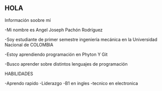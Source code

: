 ## HOLA

 Información soobre mí

-Mi nombre es Angel Joseph Pachón Rodríguez

-Soy estudiante de primer semestre ingeniería mecánica en la Universidad Nacional de COLOMBIA

-Estoy aprendiendo programación en Phyton Y Git

-Busco aprender sobre distintos lenguajes de programación

HABILIDADES

-Aprendo rapido 
-Liderazgo
-B1 en ingles
-tecnico en electronica













